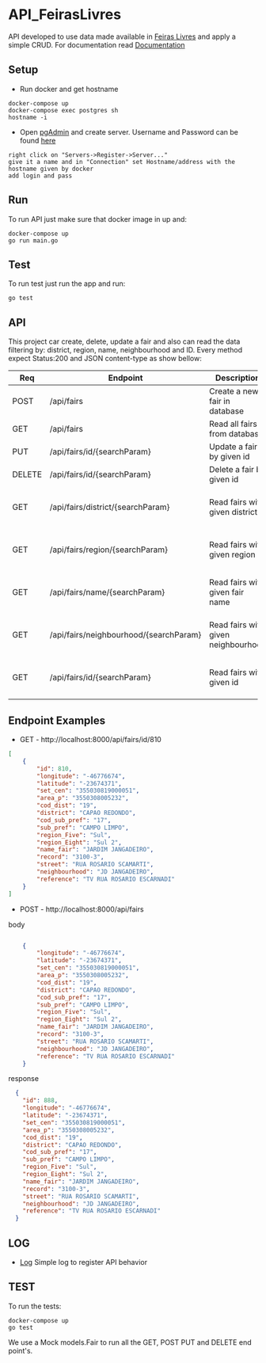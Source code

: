 # API_FeirasLivres
API developed to use data made available in [Feiras Livres](http://www.prefeitura.sp.gov.br/cidade/secretarias/upload/chamadas/feiras_livres_1429113213.zip) and apply a simple CRUD.
For documentation read [Documentation](https://pkg.go.dev/github.com/Darklabel91/API_FeirasLivres#section-readme)

## Setup
- Run docker and get hostname
```
docker-compose up
docker-compose exec postgres sh
hostname -i
```
- Open [pgAdmin](http://localhost:54321) and create server. Username and Password can be found [here](https://github.com/Darklabel91/API_FeirasLivres/blob/main/docker-compose.yml)
```
right click on "Servers->Register->Server..."
give it a name and in "Connection" set Hostname/address with the hostname given by docker
add login and pass
```
## Run
To run API just make sure that docker image in up and:
```
docker-compose up
go run main.go
```
## Test
To run test just run the app and run:
```
go test
```

## API
This project car create, delete, update a fair and also can read the data filtering by: district, region, name, neighbourhood and ID.
Every method expect Status:200 and JSON content-type as show bellow:

| Req    | Endpoint                               | Description                         | Success           | Warning     | Error                      |
|--------|----------------------------------------|-------------------------------------|-------------------|-------------|----------------------------|
| POST   | /api/fairs                             | Create a new fair in database       | Status:200 - JSON | -           | Status: 500                |
| GET    | /api/fairs                             | Read all fairs from database        | Status:200 - JSON | Status: 204 | Status: 500                | 
| PUT    | /api/fairs/id/{searchParam}            | Update a fair by given id           | Status:200 - JSON | -           | Status: 500                |
| DELETE | /api/fairs/id/{searchParam}            | Delete a fair by given id           | Status:200 - JSON | -           | Status: 500                |
| GET    | /api/fairs/district/{searchParam}      | Read fairs with given district      | Status:200 - JSON | Status: 204 | Status: 500 or Status: 400 |
| GET    | /api/fairs/region/{searchParam}        | Read fairs with given region        | Status:200 - JSON | Status: 204 | Status: 500 or Status: 400 |
| GET    | /api/fairs/name/{searchParam}          | Read fairs with given fair name     | Status:200 - JSON | Status: 204 | Status: 500 or Status: 400 |
| GET    | /api/fairs/neighbourhood/{searchParam} | Read fairs with given neighbourhood | Status:200 - JSON | Status: 204 | Status: 500 or Status: 400 |
| GET    | /api/fairs/id/{searchParam}            | Read fairs with given id            | Status:200 - JSON | Status: 204 | Status: 500 or Status: 400 |



## Endpoint Examples
- GET - http://localhost:8000/api/fairs/id/810
```json
[
    {
        "id": 810,
        "longitude": "-46776674",
        "latitude": "-23674371",
        "set_cen": "355030819000051",
        "area_p": "3550308005232",
        "cod_dist": "19",
        "district": "CAPAO REDONDO",
        "cod_sub_pref": "17",
        "sub_pref": "CAMPO LIMPO",
        "region_Five": "Sul",
        "region_Eight": "Sul 2",
        "name_fair": "JARDIM JANGADEIRO",
        "record": "3100-3",
        "street": "RUA ROSARIO SCAMARTI",
        "neighbourhood": "JD JANGADEIRO",
        "reference": "TV RUA ROSARIO ESCARNADI"
    }
]
```

- POST - http://localhost:8000/api/fairs

body
```json

    {
        "longitude": "-46776674",
        "latitude": "-23674371",
        "set_cen": "355030819000051",
        "area_p": "3550308005232",
        "cod_dist": "19",
        "district": "CAPAO REDONDO",
        "cod_sub_pref": "17",
        "sub_pref": "CAMPO LIMPO",
        "region_Five": "Sul",
        "region_Eight": "Sul 2",
        "name_fair": "JARDIM JANGADEIRO",
        "record": "3100-3",
        "street": "RUA ROSARIO SCAMARTI",
        "neighbourhood": "JD JANGADEIRO",
        "reference": "TV RUA ROSARIO ESCARNADI"
    }

```
response
```json
  {
    "id": 888,
    "longitude": "-46776674",
    "latitude": "-23674371",
    "set_cen": "355030819000051",
    "area_p": "3550308005232",
    "cod_dist": "19",
    "district": "CAPAO REDONDO",
    "cod_sub_pref": "17",
    "sub_pref": "CAMPO LIMPO",
    "region_Five": "Sul",
    "region_Eight": "Sul 2",
    "name_fair": "JARDIM JANGADEIRO",
    "record": "3100-3",
    "street": "RUA ROSARIO SCAMARTI",
    "neighbourhood": "JD JANGADEIRO",
    "reference": "TV RUA ROSARIO ESCARNADI"
  }
```
## LOG
- [Log](https://github.com/Darklabel91/API_FeirasLivres/blob/main/logs.txt)
Simple log to register API behavior 

## TEST
To run the tests:
```
docker-compose up
go test
```

We use a Mock models.Fair to  run all the GET, POST PUT and DELETE end point's.

